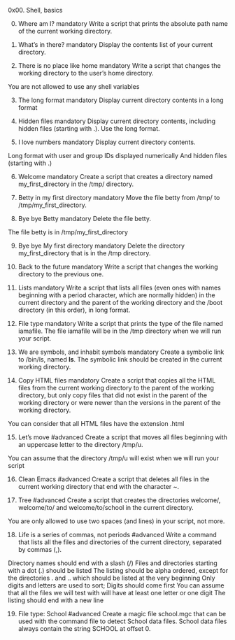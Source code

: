 0x00. Shell, basics

0. Where am I?
mandatory
Write a script that prints the absolute path name of the current working directory.
  
1. What’s in there?
mandatory
Display the contents list of your current directory.
   
2. There is no place like home
mandatory
Write a script that changes the working directory to the user’s home directory.

You are not allowed to use any shell variables
  
3. The long format
mandatory
Display current directory contents in a long format
  
4. Hidden files
mandatory
Display current directory contents, including hidden files (starting with .). Use the long format.
   
5. I love numbers
mandatory
Display current directory contents.

Long format
with user and group IDs displayed numerically
And hidden files (starting with .)
   
6. Welcome
mandatory
Create a script that creates a directory named my_first_directory in the /tmp/ directory.
   
7. Betty in my first directory
mandatory
Move the file betty from /tmp/ to /tmp/my_first_directory.
   
8. Bye bye Betty
mandatory
Delete the file betty.

The file betty is in /tmp/my_first_directory
  
9. Bye bye My first directory
mandatory
Delete the directory my_first_directory that is in the /tmp directory.
   
10. Back to the future
mandatory
Write a script that changes the working directory to the previous one.
   
11. Lists
mandatory
Write a script that lists all files (even ones with names beginning with a period character, which are normally hidden) in the current directory and the parent of the working directory and the /boot directory (in this order), in long format.
   
12. File type
mandatory
Write a script that prints the type of the file named iamafile. The file iamafile will be in the /tmp directory when we will run your script.
   
13. We are symbols, and inhabit symbols
mandatory
Create a symbolic link to /bin/ls, named __ls__. The symbolic link should be created in the current working directory.
   
14. Copy HTML files
mandatory
Create a script that copies all the HTML files from the current working directory to the parent of the working directory, but only copy files that did not exist in the parent of the working directory or were newer than the versions in the parent of the working directory.

You can consider that all HTML files have the extension .html
  
15. Let’s move
#advanced
Create a script that moves all files beginning with an uppercase letter to the directory /tmp/u.

You can assume that the directory /tmp/u will exist when we will run your script
   
16. Clean Emacs
#advanced
Create a script that deletes all files in the current working directory that end with the character ~.
   
17. Tree
#advanced
Create a script that creates the directories welcome/, welcome/to/ and welcome/to/school in the current directory.

You are only allowed to use two spaces (and lines) in your script, not more.
   
18. Life is a series of commas, not periods
#advanced
Write a command that lists all the files and directories of the current directory, separated by commas (,).

Directory names should end with a slash (/)
Files and directories starting with a dot (.) should be listed
The listing should be alpha ordered, except for the directories . and .. which should be listed at the very beginning
Only digits and letters are used to sort; Digits should come first
You can assume that all the files we will test with will have at least one letter or one digit
The listing should end with a new line
   
19. File type: School
#advanced
Create a magic file school.mgc that can be used with the command file to detect School data files. School data files always contain the string SCHOOL at offset 0.
